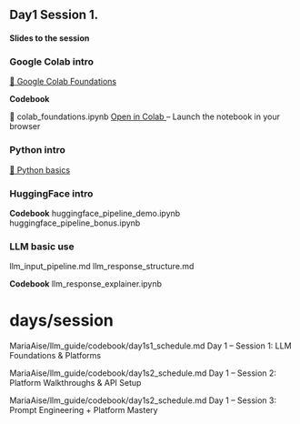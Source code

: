 
## Day1 Session 1.

#### Slides to the session

### Google Colab intro

[📓 Google Colab Foundations](day1/colab_foundations.md)

**Codebook**

📓 colab_foundations.ipynb  [Open in Colab ](https://colab.research.google.com/github/MariaAise/test/blob/main/colab_foundations.ipynb) – Launch the notebook in your browser
 
### Python intro
[📓 Python basics](day1/python_minimalist.md)

### HuggingFace intro

 **Codebook**
 huggingface_pipeline_demo.ipynb
 huggingface_pipeline_bonus.ipynb

 ### LLM basic use
 llm_input_pipeline.md
 llm_response_structure.md

 **Codebook**
 llm_response_explainer.ipynb


# days/session

MariaAise/llm_guide/codebook/day1s1_schedule.md
Day 1 – Session 1: LLM Foundations & Platforms

MariaAise/llm_guide/codebook/day1s2_schedule.md
Day 1 – Session 2: Platform Walkthroughs & API Setup

MariaAise/llm_guide/codebook/day1s2_schedule.md 
Day 1 – Session 3: Prompt Engineering + Platform Mastery